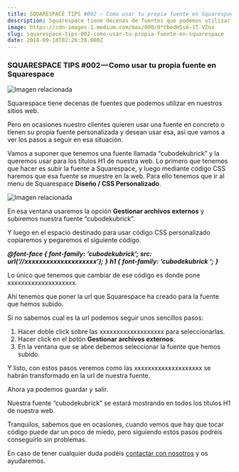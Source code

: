 ```yaml
---
title: SQUARESPACE TIPS #002 — Como usar tu propia fuente en Squarespace
description: Squarespace tiene decenas de fuentes que podemos utilizar en nuestros sitios web.
image: https://cdn-images-1.medium.com/max/800/0*tbedHSs6-1T-VZnx
slug: squarespace-tips-002-como-usar-tu-propia-fuente-en-squarespace
date: 2018-09-18T02:26:28.000Z
---
```


### SQUARESPACE TIPS #002 — Como usar tu propia fuente en Squarespace

![Imagen relacionada](https://cdn-images-1.medium.com/max/800/0*tbedHSs6-1T-VZnx)

Squarespace tiene decenas de fuentes que podemos utilizar en nuestros sitios web.

Pero en ocasiones nuestro clientes quieren usar una fuente en concreto o tienen su propia fuente personalizada y desean usar esa, así que vamos a ver los pasos a seguir en esa situación.

Vamos a suponer que tenemos una fuente llamada “cubodekubrick” y la queremos usar para los títulos H1 de nuestra web. Lo primero que tenemos que hacer es subir la fuente a Squarespace, y luego mediante código CSS haremos que esa fuente se muestre en la web.
Para ello tenemos que ir al menu de Squarespace **Diseño / CSS Personalizado**.

![Imagen relacionada](https://cdn-images-1.medium.com/max/800/0*ZQt2Ewie3Ng-8Mub)

En esa ventana usaremos la opción **Gestionar archivos externos** y subiremos nuestra fuente “cubodekubrick”.

Y luego en el espacio destinado para usar código CSS personalizado copiaremos y pegaremos el siguiente código.

**_@font-face {_** **_font-family: ‘cubodekubrick’;_** **_src: url(‘//xxxxxxxxxxxxxxxxxxxx’);_** **_}_** **_h1 {_** **_font-family: ‘cubodekubrick ‘;_** **_}_**

Lo único que tenemos que cambiar de ese código es donde pone xxxxxxxxxxxxxxxxxxxx.

Ahí tenemos que poner la url que Squarespace ha creado para la fuente que hemos subido.

Si no sabemos cual es la url podemos seguir unos sencillos pasos:

1. Hacer doble click sobre las xxxxxxxxxxxxxxxxxxx para seleccionarlas.
2. Hacer click en el botón **Gestionar archivos externos**.
3. En la ventana que se abre debemos seleccionar la fuente que hemos subido.

Y listo, con estos pasos veremos como las xxxxxxxxxxxxxxxxxxxx se habrán transformado en la url de nuestra fuente.

Ahora ya podemos guardar y salir.

Nuestra fuente “cubodekubrick” se estará mostrando en todos los títulos H1 de nuestra web.

Tranquilos, sabemos que en ocasiones, cuando vemos que hay que tocar código puede dar un poco de miedo, pero siguiendo estos pasos podréis conseguirlo sin problemas.

En caso de tener cualquier duda podéis [contactar con nosotros](https://tusoluciononline.com/contactar/) y os ayudaremos.

